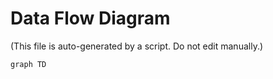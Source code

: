 # Data Flow Diagram
(This file is auto-generated by a script. Do not edit manually.)

```mermaid
graph TD
```
